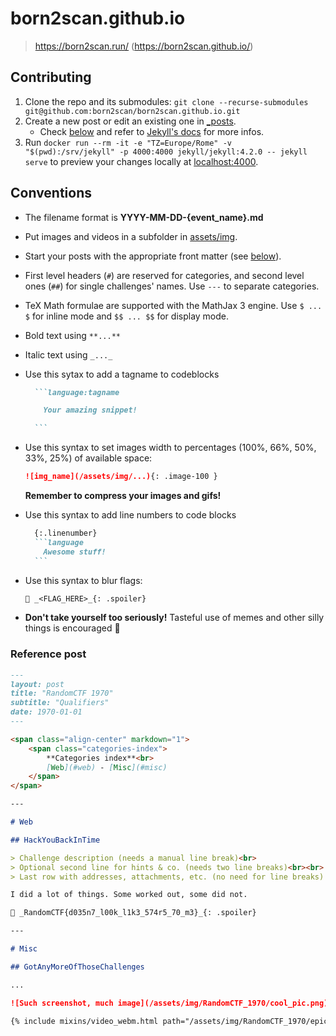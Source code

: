 # born2scan.github.io

> https://born2scan.run/ (https://born2scan.github.io/)

## Contributing

1. Clone the repo and its submodules: `git clone --recurse-submodules git@github.com:born2scan/born2scan.github.io.git`
2. Create a new post or edit an existing one in [_posts](_posts).
    + Check [below](#conventions) and refer to [Jekyll's docs](https://jekyllrb.com/docs/posts/) for more infos.
3. Run `docker run --rm -it -e "TZ=Europe/Rome" -v "$(pwd):/srv/jekyll" -p 4000:4000 jekyll/jekyll:4.2.0 -- jekyll serve` to preview your changes locally at [localhost:4000](http://localhost:4000).

## Conventions

+ The filename format is **YYYY-MM-DD-{event_name}.md**
+ Put images and videos in a subfolder in [assets/img](assets/img).
+ Start your posts with the appropriate front matter (see [below](#reference-post)).
+ First level headers (`#`) are reserved for categories, and second level ones (`##`) for single challenges' names. Use `---` to separate categories.
+ TeX Math formulae are supported with the MathJax 3 engine. Use `$ ... $` for inline mode and `$$ ... $$` for display mode.
+ Bold text using `**...**`
+ Italic text using `_..._`
+ Use this sytax to add a tagname to codeblocks

  ````markdown
    ```language:tagname

      Your amazing snippet!

    ```
  ````

+ Use this syntax to set images width to percentages (100%, 66%, 50%, 33%, 25%) of available space:

  ```markdown
  ![img_name](/assets/img/...){: .image-100 }
  ```
  
  **Remember to compress your images and gifs!**

+ Use this syntax to add line numbers to code blocks

  ````markdown
    {:.linenumber}
    ```language
      Awesome stuff!
    ```
  ````

+ Use this syntax to blur flags:

  ```markdown
  🏁 _<FLAG_HERE>_{: .spoiler}
  ```

+ **Don't take yourself too seriously!** Tasteful use of memes and other silly things is encouraged 🤪

### Reference post

```markdown
---
layout: post
title: "RandomCTF 1970"
subtitle: "Qualifiers"
date: 1970-01-01
---

<span class="align-center" markdown="1">
    <span class="categories-index">
        **Categories index**<br>
        [Web](#web) - [Misc](#misc)
    </span>
</span>

---

# Web

## HackYouBackInTime

> Challenge description (needs a manual line break)<br>
> Optional second line for hints & co. (needs two line breaks)<br><br>
> Last row with addresses, attachments, etc. (no need for line breaks)

I did a lot of things. Some worked out, some did not.

🏁 _RandomCTF{d035n7_l00k_l1k3_574r5_70_m3}_{: .spoiler}

---

# Misc

## GotAnyMoreOfThoseChallenges

...

![Such screenshot, much image](/assets/img/RandomCTF_1970/cool_pic.png)

{% include mixins/video_webm.html path="/assets/img/RandomCTF_1970/epic_video.webm" width="720" height="480" %}
```
